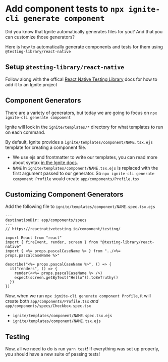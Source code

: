 # Add component tests to `npx ignite-cli generate component`

Did you know that Ignite automatically generates files for you? And that you can customize those generators?

Here is how to automatically generate components and tests for them using `@testing-library/react-native`

## Setup `@testing-library/react-native`

Follow along with the offical [React Native Testing Library](https://reactnativetesting.io/component/setup) docs for how to add it to an Ignite project

## Component Generators

There are a variety of generators, but today we are going to focus on `npx ignite-cli generate component`

Ignite will look in the `ignite/templates/*` directory for what templates to run on each command.

By default, Ignite provides a `ignite/templates/component/NAME.tsx.ejs` template for creating a component file.

- We use ejs and frontmatter to write our templates, you can read more about syntax [in the Ignite docs](https://github.com/infinitered/ignite/blob/master/docs/Generator-Templates.md).
- `NAME` in `ignite/templates/component/NAME.tsx.ejs` is replaced with the first argument passed to our generator. So `npx ignite-cli generate component Profile` would create `app/components/Profile.tsx`

## Customizing Component Generators

Add the following file to `ignite/templates/component/NAME.spec.tsx.ejs`

```
---
destinationDir: app/components/specs
---
// https://reactnativetesting.io/component/testing/

import React from "react"
import { fireEvent, render, screen } from "@testing-library/react-native"
import { <%= props.pascalCaseName %> } from "../<%= props.pascalCaseName %>"

describe("<%= props.pascalCaseName %>", () => {
  it("renders", () => {
    render(<<%= props.pascalCaseName %> />)
    expect(screen.getByText("Hello")).toBeTruthy()
  })
})
```

Now, when we run `npx ignite-cli generate component Profile`, it will create both `app/components/Profile.tsx` _and_ `app/components/specs/Checkbox.spec.tsx`

- `ignite/templates/component/NAME.spec.tsx.ejs`
- `ignite/templates/component/NAME.tsx.ejs`

## Testing

Now, all we need to do is run `yarn test`! If everything was set up properly, you should have a new suite of passing tests! 